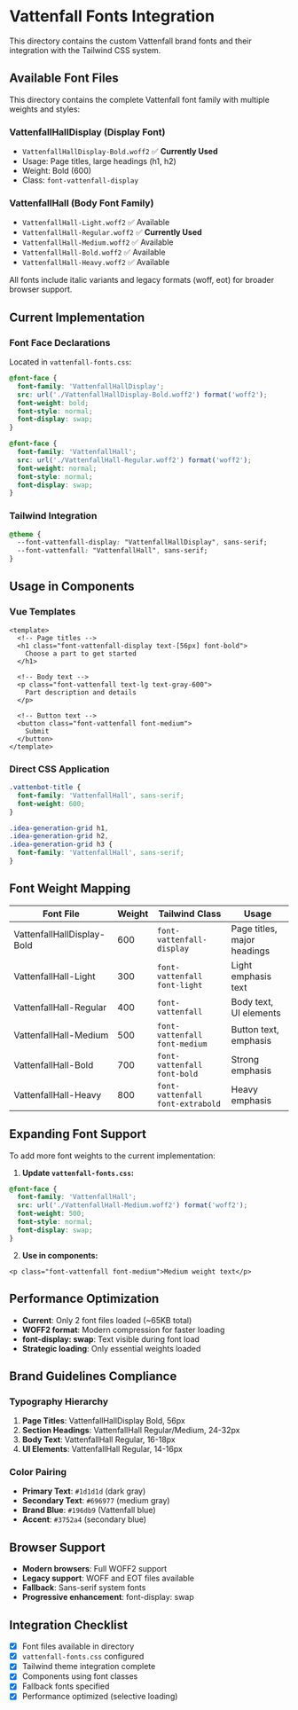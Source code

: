 # Vattenfall Fonts Integration

This directory contains the custom Vattenfall brand fonts and their integration with the Tailwind CSS system.

## Available Font Files

This directory contains the complete Vattenfall font family with multiple weights and styles:

### VattenfallHallDisplay (Display Font)
- `VattenfallHallDisplay-Bold.woff2` ✅ **Currently Used**
- Usage: Page titles, large headings (h1, h2)
- Weight: Bold (600)
- Class: `font-vattenfall-display`

### VattenfallHall (Body Font Family)
- `VattenfallHall-Light.woff2` ✅ Available
- `VattenfallHall-Regular.woff2` ✅ **Currently Used**
- `VattenfallHall-Medium.woff2` ✅ Available
- `VattenfallHall-Bold.woff2` ✅ Available
- `VattenfallHall-Heavy.woff2` ✅ Available

All fonts include italic variants and legacy formats (woff, eot) for broader browser support.

## Current Implementation

### Font Face Declarations
Located in `vattenfall-fonts.css`:
```css
@font-face {
  font-family: 'VattenfallHallDisplay';
  src: url('./VattenfallHallDisplay-Bold.woff2') format('woff2');
  font-weight: bold;
  font-style: normal;
  font-display: swap;
}

@font-face {
  font-family: 'VattenfallHall';
  src: url('./VattenfallHall-Regular.woff2') format('woff2');
  font-weight: normal;
  font-style: normal;
  font-display: swap;
}
```

### Tailwind Integration
```css
@theme {
  --font-vattenfall-display: "VattenfallHallDisplay", sans-serif;
  --font-vattenfall: "VattenfallHall", sans-serif;
}
```

## Usage in Components

### Vue Templates
```vue
<template>
  <!-- Page titles -->
  <h1 class="font-vattenfall-display text-[56px] font-bold">
    Choose a part to get started
  </h1>

  <!-- Body text -->
  <p class="font-vattenfall text-lg text-gray-600">
    Part description and details
  </p>

  <!-- Button text -->
  <button class="font-vattenfall font-medium">
    Submit
  </button>
</template>
```

### Direct CSS Application
```css
.vattenbot-title {
  font-family: 'VattenfallHall', sans-serif;
  font-weight: 600;
}

.idea-generation-grid h1,
.idea-generation-grid h2,
.idea-generation-grid h3 {
  font-family: 'VattenfallHall', sans-serif;
}
```

## Font Weight Mapping

| Font File | Weight | Tailwind Class | Usage |
|-----------|---------|----------------|--------|
| VattenfallHallDisplay-Bold | 600 | `font-vattenfall-display` | Page titles, major headings |
| VattenfallHall-Light | 300 | `font-vattenfall font-light` | Light emphasis text |
| VattenfallHall-Regular | 400 | `font-vattenfall` | Body text, UI elements |
| VattenfallHall-Medium | 500 | `font-vattenfall font-medium` | Button text, emphasis |
| VattenfallHall-Bold | 700 | `font-vattenfall font-bold` | Strong emphasis |
| VattenfallHall-Heavy | 800 | `font-vattenfall font-extrabold` | Heavy emphasis |

## Expanding Font Support

To add more font weights to the current implementation:

1. **Update `vattenfall-fonts.css`:**
```css
@font-face {
  font-family: 'VattenfallHall';
  src: url('./VattenfallHall-Medium.woff2') format('woff2');
  font-weight: 500;
  font-style: normal;
  font-display: swap;
}
```

2. **Use in components:**
```vue
<p class="font-vattenfall font-medium">Medium weight text</p>
```

## Performance Optimization

- **Current**: Only 2 font files loaded (~65KB total)
- **WOFF2 format**: Modern compression for faster loading
- **font-display: swap**: Text visible during font load
- **Strategic loading**: Only essential weights loaded

## Brand Guidelines Compliance

### Typography Hierarchy
1. **Page Titles**: VattenfallHallDisplay Bold, 56px
2. **Section Headings**: VattenfallHall Regular/Medium, 24-32px
3. **Body Text**: VattenfallHall Regular, 16-18px
4. **UI Elements**: VattenfallHall Regular, 14-16px

### Color Pairing
- **Primary Text**: `#1d1d1d` (dark gray)
- **Secondary Text**: `#696977` (medium gray)
- **Brand Blue**: `#196db9` (Vattenfall blue)
- **Accent**: `#3752a4` (secondary blue)

## Browser Support

- **Modern browsers**: Full WOFF2 support
- **Legacy support**: WOFF and EOT files available
- **Fallback**: Sans-serif system fonts
- **Progressive enhancement**: font-display: swap

## Integration Checklist

- [x] Font files available in directory
- [x] `vattenfall-fonts.css` configured
- [x] Tailwind theme integration complete
- [x] Components using font classes
- [x] Fallback fonts specified
- [x] Performance optimized (selective loading)